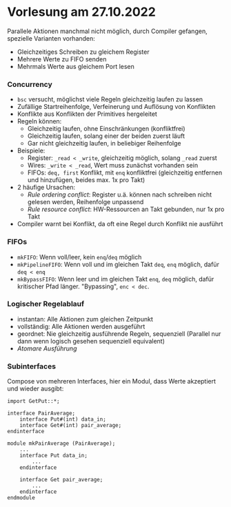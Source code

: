 # Vorlesung am 27.10.2022
Parallele Aktionen manchmal nicht möglich, durch Compiler gefangen,
spezielle Varianten vorhanden:
- Gleichzeitiges Schreiben zu gleichem Register
- Mehrere Werte zu FIFO senden
- Mehrmals Werte aus gleichem Port lesen

### Concurrency
- `bsc` versucht, möglichst viele Regeln gleichzeitig laufen zu lassen
- Zufällige Startreihenfolge, Verfeinerung und Auflösung von Konflikten
- Konflikte aus Konflikten der Primitives hergeleitet
- Regeln können:
  - Gleichzeitig laufen, ohne Einschränkungen (konfliktfrei)
  - Gleichzeitig laufen, solang einer der beiden zuerst läuft
  - Gar nicht gleichzeitig laufen, in beliebiger Reihenfolge
- Beispiele:
  - Register: `_read < _write`, gleichzeitig möglich, solang
  `_read` zuerst
  - Wires: `_write < _read`, Wert muss zunächst vorhanden sein
  - FIFOs: `deq, first` Konflikt, mit `enq` konfliktfrei (gleichzeitig
    entfernen und hinzufügen, beides max. 1x pro Takt)
- 2 häufige Ursachen:
  - *Rule ordering conflict*: Register u.ä. können nach schreiben nicht gelesen
    werden, Reihenfolge unpassend
  - *Rule resource conflict*: HW-Ressourcen an Takt gebunden, nur 1x pro Takt
- Compiler warnt bei Konflikt, da oft eine Regel durch Konflikt nie ausführt

### FIFOs
- `mkFIFO`: Wenn voll/leer, kein `enq`/`deq` möglich
- `mkPipelineFIFO`: Wenn voll und im gleichen Takt `deq`, `enq` möglich,
  dafür `deq < enq`
- `mkBypassFIFO`: Wenn leer und im gleichen Takt `enq`, `deq` möglich,
  dafür kritischer Pfad länger. "Bypassing", `enc < dec`.

### Logischer Regelablauf
- instantan: Alle Aktionen zum gleichen Zeitpunkt
- vollständig: Alle Aktionen werden ausgeführt
- geordnet: Nie gleichzeitig ausführende Regeln, sequenziell (Parallel
  nur dann wenn logisch gesehen sequenziell equivalent)
- *Atomare Ausführung*

### Subinterfaces
Compose von mehreren Interfaces, hier ein Modul, dass Werte akzeptiert
und wieder ausgibt:

```bluespec
import GetPut::*;

interface PairAverage;
    interface Put#(int) data_in;
    interface Get#(int) pair_average;
endinterface

module mkPairAverage (PairAverage);
    ...
    interface Put data_in;
        ...
    endinterface

    interface Get pair_average;
        ...
    endinterface
endmodule
```

